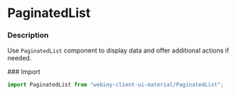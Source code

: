 # PaginatedList

### Description
Use `PaginatedList` component to display data and offer additional actions if needed.

### Import
```js
import PaginatedList from "webiny-client-ui-material/PaginatedList";
```